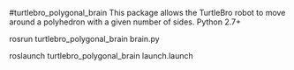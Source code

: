 #turtlebro_polygonal_brain
This package allows the TurtleBro robot to move around a polyhedron with a given number of sides. Python 2.7+

rosrun turtlebro_polygonal_brain brain.py 

roslaunch turtlebro_polygonal_brain launch.launch 


